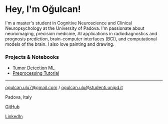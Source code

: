 # Hey, I'm Oğulcan!

I'm a master's student in Cognitive Neuroscience and Clinical Neuropsychology at the University of Padova. I'm passionate about neuroimaging, precision medicine, AI applications in radiodiagnostics and prognosis prediction, brain-computer interfaces (BCI), and computational models of the brain. I also love painting and drawing.


### Projects & Notebooks

-  [Tumor Detection ML](https://github.com/RhizomaticRatio/tumor-detection-ML)
-  [Preprocessing Tutorial](https://github.com/RhizomaticRatio/single-subject-mri-fmri-preprocessing-tutorial)

---

ogulcan.ulu7@gmail.com / ogulcan.ulu@studenti.unipd.it


Padova, Italy


[GitHub](https://github.com/RhizomaticRatio)


[LinkedIn](https://www.linkedin.com/in/ogulcanulu/)
